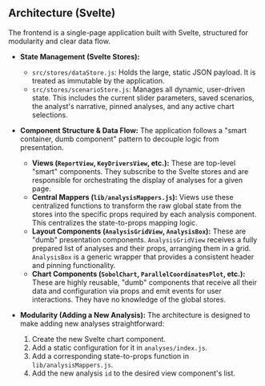 ## Architecture (Svelte)

The frontend is a single-page application built with Svelte, structured for modularity and clear data flow.

-   **State Management (Svelte Stores):**
    -   `src/stores/dataStore.js`: Holds the large, static JSON payload. It is treated as immutable by the application.
    -   `src/stores/scenarioStore.js`: Manages all dynamic, user-driven state. This includes the current slider parameters, saved scenarios, the analyst's narrative, pinned analyses, and any active chart selections.

-   **Component Structure & Data Flow:** The application follows a "smart container, dumb component" pattern to decouple logic from presentation.
    -   **Views (`ReportView`, `KeyDriversView`, etc.):** These are top-level "smart" components. They subscribe to the Svelte stores and are responsible for orchestrating the display of analyses for a given page.
    -   **Central Mappers (`lib/analysisMappers.js`):** Views use these centralized functions to transform the raw global state from the stores into the specific props required by each analysis component. This centralizes the state-to-props mapping logic.
    -   **Layout Components (`AnalysisGridView`, `AnalysisBox`):** These are "dumb" presentation components. `AnalysisGridView` receives a fully prepared list of analyses and their props, arranging them in a grid. `AnalysisBox` is a generic wrapper that provides a consistent header and pinning functionality.
    -   **Chart Components (`SobolChart`, `ParallelCoordinatesPlot`, etc.):** These are highly reusable, "dumb" components that receive all their data and configuration via props and emit events for user interactions. They have no knowledge of the global stores.

-   **Modularity (Adding a New Analysis):** The architecture is designed to make adding new analyses straightforward:
    1.  Create the new Svelte chart component.
    2.  Add a static configuration for it in `analyses/index.js`.
    3.  Add a corresponding state-to-props function in `lib/analysisMappers.js`.
    4.  Add the new analysis `id` to the desired view component's list.